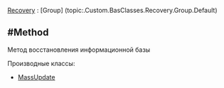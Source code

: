﻿---
Title: Компонент Recovery.Method
Keywords: Recovery
Link: .Recovery.Method
---

[Recovery](topic:.Custom.BasClasses.Recovery.Default) :
[Group]   (topic:.Custom.BasClasses.Recovery.Group.Default)

#Method
---

Метод восстановления информационной базы

Производные классы:

* [MassUpdate](topic:.Custom.BasClasses.Recovery.MassUpdates.Default)